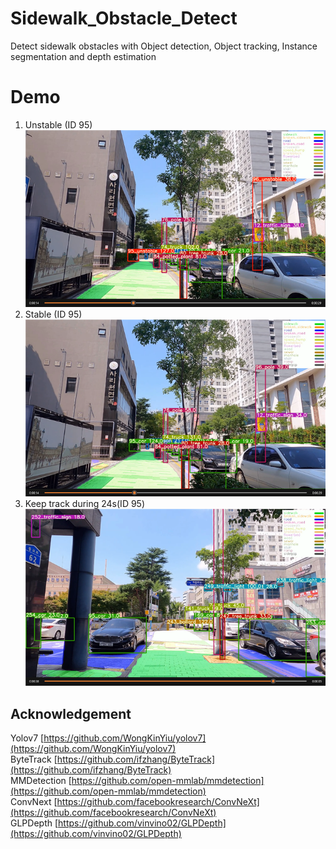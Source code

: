# Sidewalk_Obstacle_Detect
Detect sidewalk obstacles with Object detection, Object tracking, Instance segmentation and depth estimation

# Demo

1. Unstable (ID 95)    
![unstable](./assets/image01.png)
2. Stable (ID 95)    
![unstable](./assets/image02.png)
3. Keep track during 24s(ID 95)    
![unstable](./assets/image03.png)

## Acknowledgement
Yolov7 [https://github.com/WongKinYiu/yolov7](https://github.com/WongKinYiu/yolov7)    
ByteTrack  [https://github.com/ifzhang/ByteTrack](https://github.com/ifzhang/ByteTrack)    
MMDetection  [https://github.com/open-mmlab/mmdetection](https://github.com/open-mmlab/mmdetection)    
ConvNext  [https://github.com/facebookresearch/ConvNeXt](https://github.com/facebookresearch/ConvNeXt)    
GLPDepth  [https://github.com/vinvino02/GLPDepth](https://github.com/vinvino02/GLPDepth)    
